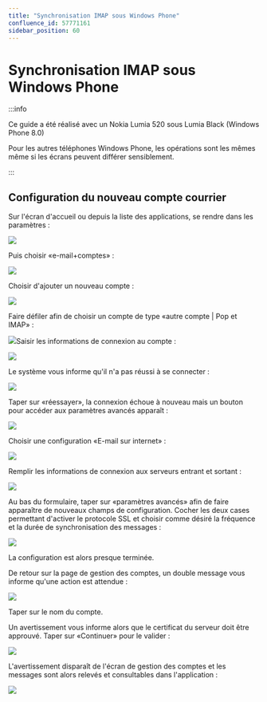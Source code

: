 ```yaml
---
title: "Synchronisation IMAP sous Windows Phone"
confluence_id: 57771161
sidebar_position: 60
---
```

# Synchronisation IMAP sous Windows Phone

:::info

Ce guide a été réalisé avec un Nokia Lumia 520 sous Lumia Black (Windows Phone 8.0)

Pour les autres téléphones Windows Phone, les opérations sont les mêmes même si les écrans peuvent différer sensiblement.

:::

## Configuration du nouveau compte courrier

Sur l'écran d'accueil ou depuis la liste des applications, se rendre dans les paramètres :

![](../../attachments/57771136/57771160.png)

Puis choisir «e-mail+comptes» :

![](../../attachments/57771136/57771159.png)

Choisir d'ajouter un nouveau compte :

![](../../attachments/57771136/57771158.png)

Faire défiler afin de choisir un compte de type «autre compte | Pop et IMAP» :

![](../../attachments/57771161/57771181.png)Saisir les informations de connexion au compte :

![](../../attachments/57771161/57771180.png)

Le système vous informe qu'il n'a pas réussi à se connecter :

![](../../attachments/57771161/57771179.png)

Taper sur «réessayer», la connexion échoue à nouveau mais un bouton pour accéder aux paramètres avancés apparaît :

![](../../attachments/57771161/57771178.png)

Choisir une configuration «E-mail sur internet» :

![](../../attachments/57771161/57771177.png)

Remplir les informations de connexion aux serveurs entrant et sortant :

![](../../attachments/57771161/57771176.png)

Au bas du formulaire, taper sur «paramètres avancés» afin de faire apparaître de nouveaux champs de configuration.
Cocher les deux cases permettant d'activer le protocole SSL et choisir comme désiré la fréquence et la durée de synchronisation des messages :

![](../../attachments/57771161/57771175.png)

La configuration est alors presque terminée.

De retour sur la page de gestion des comptes, un double message vous informe qu'une action est attendue :

![](../../attachments/57771161/57771174.png)

Taper sur le nom du compte.

Un avertissement vous informe alors que le certificat du serveur doit être approuvé. Taper sur «Continuer» pour le valider :

![](../../attachments/57771161/57771173.png)

L'avertissement disparaît de l'écran de gestion des comptes et les messages sont alors relevés et consultables dans l'application :

![](../../attachments/57771161/57771172.png)
